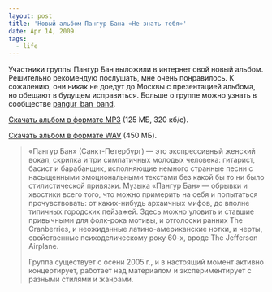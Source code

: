 ```yaml
---
layout: post
title: 'Новый альбом Пангур Бана «Не знать тебя»'
date: Apr 14, 2009
tags:
  - life
---
```


Участники группы Пангур Бан выложили в интернет свой новый альбом. Решительно рекомендую послушать, мне очень понравилось. К сожалению, они никак не доедут до Москвы с презентацией альбома, но обещают в будущем исправиться. Больше о группе можно узнать в сообществе [pangur_ban_band](http://pangur-ban-band.livejournal.com/).

[Скачать альбом в формате MP3](http://community.livejournal.com/pangur_ban_band/39216.html "Пангур Бан «Не знать тебя»") (125 МБ, 320 кб/с).

[Скачать альбом в формате WAV](http://community.livejournal.com/pangur_ban_band/39100.html "Пангур Бан «Не знать тебя»") (450 МБ).

> «Пангур Бан» (Санкт-Петербург) — это экспрессивный женский вокал, скрипка и три симпатичных молодых человека: гитарист, басист и барабанщик, исполняющие немного странные песни с насыщенными эмоциональными текстами без какой бы то ни было стилистической привязки. Музыка «Пангур Бан» — обрывки и хвостики всего того, что можно примерить на себя и попытаться прочувствовать: от каких-нибудь архаичных мифов, до вполне типичных городских пейзажей. Здесь можно уловить и ставшие привычными для фолк-рока мотивы, и отголоски ранних The Cranberries, и неожиданные латино-американские нотки, и черты, свойственные психоделическому року 60-х, вроде The Jefferson Airplane.
>
> Группа существует с осени 2005 г., и в настоящий момент активно концертирует, работает над материалом и экспериментирует с разными стилями и жанрами.

